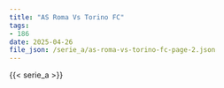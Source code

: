 ```yaml
---
title: "AS Roma Vs Torino FC"
tags:
- 186
date: 2025-04-26
file_json: /serie_a/as-roma-vs-torino-fc-page-2.json
---
```


{{< serie_a >}}
